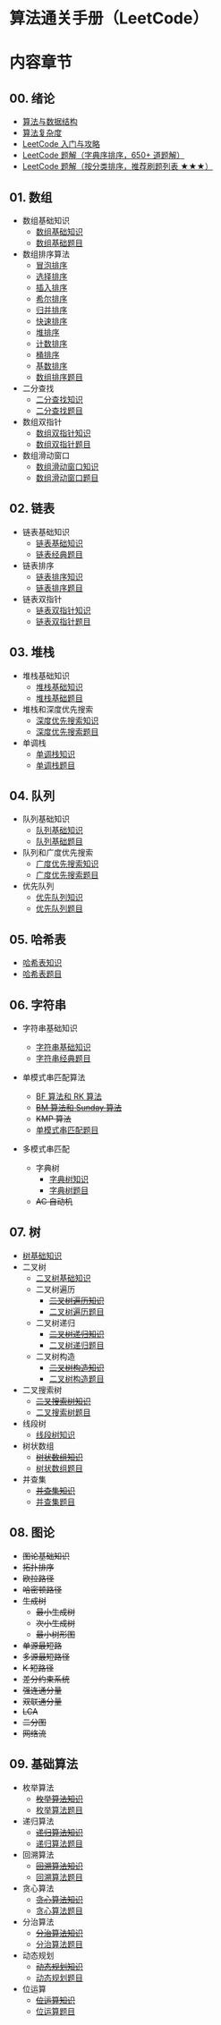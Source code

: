 # 算法通关手册（LeetCode）

# 内容章节

## 00. 绪论

- [算法与数据结构](./00.Introduction/01.Data-Structures-Algorithms.md)
- [算法复杂度](./00.Introduction/02.Algorithm-Complexity.md)
- [LeetCode 入门与攻略](./00.Introduction/03.LeetCode-Guide.md)
- [LeetCode 题解（字典序排序，650+ 道题解）](./00.Introduction/04.Solutions-List.md)
- [LeetCode 题解（按分类排序，推荐刷题列表 ★★★）](./00.Introduction/05.Categories-List.md)

## 01. 数组

- 数组基础知识
  - [数组基础知识](./01.Array/01.Array-Basic/01.Array-Basic.md)
  - [数组基础题目](./01.Array/01.Array-Basic/10.Array-Basic-List.md)
- 数组排序算法
  - [冒泡排序](./01.Array/02.Array-Sort/01.Array-Bubble-Sort.md)
  - [选择排序](./01.Array/02.Array-Sort/02.Array-Selection-Sort.md)
  - [插入排序](./01.Array/02.Array-Sort/03.Array-Insertion-Sort.md)
  - [希尔排序](./01.Array/02.Array-Sort/04.Array-Shell-Sort.md)
  - [归并排序](./01.Array/02.Array-Sort/05.Array-Merge-Sort.md)
  - [快速排序](./01.Array/02.Array-Sort/06.Array-Quick-Sort.md)
  - [堆排序](./01.Array/02.Array-Sort/07.Array-Heap-Sort.md)
  - [计数排序](./01.Array/02.Array-Sort/08.Array-Counting-Sort.md)
  - [桶排序](./01.Array/02.Array-Sort/09.Array-Bucket-Sort.md)
  - [基数排序](./01.Array/02.Array-Sort/10.Array-Radix-Sort.md)
  - [数组排序题目](./01.Array/02.Array-Sort/10.Array-Sort-List.md)
- 二分查找
  - [二分查找知识](./01.Array/03.Array-Binary-Search/01.Array-Binary-Search.md)
  - [二分查找题目](./01.Array/03.Array-Binary-Search/10.Array-Binary-search-List.md)
- 数组双指针
  - [数组双指针知识](./01.Array/04.Array-Two-Pointers/01.Array-Two-Pointers.md)
  - [数组双指针题目](./01.Array/04.Array-Two-Pointers/10.Array-Two-Pointers-List.md)
- 数组滑动窗口
  - [数组滑动窗口知识](./01.Array/05.Array-Sliding-Window/01.Array-Sliding-Window.md)
  - [数组滑动窗口题目](./01.Array/05.Array-Sliding-Window/10.Array-Sliding-Window-List.md)

## 02. 链表

- 链表基础知识
  - [链表基础知识](./02.Linked-List/01.Linked-List-Basic/01.Linked-List-Basic.md)
  - [链表经典题目](./02.Linked-List/01.Linked-List-Basic/10.Linked-List-Basic-List.md)
- 链表排序
  - [链表排序知识](./02.Linked-List/02.Linked-List-Sort/01.Linked-List-Sort.md)
  - [链表排序题目](./02.Linked-List/02.Linked-List-Sort/10.Linked-List-Sort-List.md)
- 链表双指针
  - [链表双指针知识](./02.Linked-List/03.Linked-List-Two-Pointers/01.Linked-List-Two-Pointers.md)
  - [链表双指针题目](./02.Linked-List/03.Linked-List-Two-Pointers/10.Linked-List-Two-Pointers-List.md)

## 03. 堆栈

- 堆栈基础知识
  - [堆栈基础知识](./03.Stack/01.Stack-Basic/01.Stack-Basic.md)
  - [堆栈基础题目](./03.Stack/01.Stack-Basic/10.Stack-Basic-List.md)
- 堆栈和深度优先搜索
  - [深度优先搜索知识](./03.Stack/02.Stack-DFS/01.Stack-DFS.md)
  - [深度优先搜索题目](./03.Stack/02.Stack-DFS/10.Stack-DFS-List.md)
- 单调栈
  - [单调栈知识](./03.Stack/03.Monotone-Stack/01.Monotone-Stack.md)
  - [单调栈题目](./03.Stack/03.Monotone-Stack/10.Monotone-Stack-List.md)

## 04. 队列

- 队列基础知识
  - [队列基础知识](./04.Queue/01.Queue-Basic/01.Queue-Basic.md)
  - [队列基础题目](./04.Queue/01.Queue-Basic/10.Queue-Basic-List.md)
- 队列和广度优先搜索
  - [广度优先搜索知识](./04.Queue/02.Queue-BFS/01.Queue-BFS.md)
  - [广度优先搜索题目](./04.Queue/02.Queue-BFS/10.Queue-BFS-List.md)
- 优先队列
  - [优先队列知识](./04.Queue/03.Priority-Queue/01.Priority-Queue.md)
  - [优先队列题目](./04.Queue/03.Priority-Queue/10.Priority-Queue-List.md)

## 05. 哈希表

- [哈希表知识](./05.Hash-Table/01.Hash-Table.md)
- [哈希表题目](./05.Hash-Table/10.Hash-Table-List.md)

## 06. 字符串

- 字符串基础知识
  - [字符串基础知识](./06.String/01.String-Basic/01.String-Basic.md)
  - [字符串经典题目](./06.String/01.String-Basic/10.String-Basic-List.md)
- 单模式串匹配算法
  - [BF 算法和 RK 算法](./06.String/02.String-Single-Pattern-Matching/01.String-BF-RK.md)
  - ~~[BM 算法和 Sunday 算法](./06.String/02.String-Single-Pattern-Matching/02.String-BM-Sunday.md)~~
  - ~~KMP 算法~~
  - [单模式串匹配题目](./06.String/02.String-Single-Pattern-Matching/10.String-Single-Pattern-Matching-List.md)
  
- 多模式串匹配
  - 字典树
    - [字典树知识](./06.String/03.String-Multi-Pattern-Matching/01.Tire-Tree/01.Tire-Tree.md)
    - [字典树题目](./06.String/03.String-Multi-Pattern-Matching/01.Tire-Tree/01.Tire-Tree-List.md)
  - ~~AC 自动机~~

## 07. 树

- [树基础知识](./07.Tree/01.Tree-Basic/01.Tree-Basic.md)
- 二叉树
  - [二叉树基础知识](./07.Tree/02.Binary-Tree/01.Binary-Tree-Basic/01.Binary-Tree-Basic.md)
  - 二叉树遍历
    - ~~[二叉树遍历知识](./07.Tree/02.Binary-Tree/02.Binary-Tree-Traverse/01.Binary-Tree-Traverse.md)~~
    - [二叉树遍历题目](./07.Tree/02.Binary-Tree/02.Binary-Tree-Traverse/10.Binary-Tree-Traverse-List.md)
  - 二叉树递归
    - ~~[二叉树递归知识](./07.Tree/02.Binary-Tree/03.Binary-Tree-Recursive/01.Binary-Tree-Recursive.md)~~
    - [二叉树递归题目](./07.Tree/02.Binary-Tree/03.Binary-Tree-Recursive/10.Binary-Tree-Recursive-List.md)
  - 二叉树构造
    - ~~[二叉树构造知识](./07.Tree/02.Binary-Tree/04.Binary-Tree-Construction/01.Binary-Tree-Construction.md)~~
    - [二叉树构造题目](./07.Tree/02.Binary-Tree/04.Binary-Tree-Construction/10.Binary-Tree-Construction-List.md)
- 二叉搜索树
  - ~~[二叉搜索树知识](./07.Tree/03.Binary-Search-Tree/01.Binary-Search-Tree.md)~~
  - [二叉搜索树题目](./07.Tree/03.Binary-Search-Tree/10.Binary-Search-Tree-List.md)
- 线段树
  - [线段树知识](./07.Tree/04.Segment-Tree/01.Segment-Tree.md)
- 树状数组
  - ~~[树状数组知识](./07.Tree/05.Binary-Indexed-Tree/01.Binary-Indexed-Tree.md)~~
  - [树状数组题目](./07.Tree/05.Binary-Indexed-Tree/10.Binary-Indexed-Tree-List.md)
- 并查集
  - ~~[并查集知识](./07.Tree/06.Union-Find/01.Union-Find.md)~~
  - [并查集题目](./07.Tree/06.Union-Find/10.Union-Find-List.md)

## 08. 图论

- ~~图论基础知识~~
- ~~拓扑排序~~
- ~~欧拉路径~~
- ~~哈密顿路径~~
- ~~生成树~~
  - ~~最小生成树~~
  - ~~次小生成树~~
  - ~~最小树形图~~
- ~~单源最短路~~
- ~~多源最短路径~~
- ~~K 短路径~~
- ~~差分约束系统~~
- ~~强连通分量~~
- ~~双联通分量~~
- ~~LCA~~
- ~~二分图~~
- ~~网络流~~

## 09. 基础算法

- 枚举算法
  - ~~[枚举算法知识](./09.Algorithm-Base/01.Enumeration-Algorithm/01.Enumeration-Algorithm.md)~~
  - [枚举算法题目](./09.Algorithm-Base/01.Enumeration-Algorithm/10.Enumeration-Algorithm-List.md)
- 递归算法
  - ~~[递归算法知识](./09.Algorithm-Base/02.Recursive-Algorithm/01.Recursive-Algorithm.md)~~
  - [递归算法题目](./09.Algorithm-Base/02.Recursive-Algorithm/10.Recursive-Algorithm-List.md)
- 回溯算法
  - ~~[回溯算法知识](./09.Algorithm-Base/05.Backtracking-Algorithm/01.Backtracking-Algorithm.md)~~
  - [回溯算法题目](./09.Algorithm-Base/05.Backtracking-Algorithm/10.Backtracking-Algorithm-List.md)
- 贪心算法
  - ~~[贪心算法知识](./09.Algorithm-Base/03.Greedy-Algorithm/01.Greedy-Algorithm.md)~~
  - [贪心算法题目](./09.Algorithm-Base/03.Greedy-Algorithm/10.Greedy-Algorithm-List.md)
- 分治算法
  - ~~[分治算法知识](./09.Algorithm-Base/04.Divide-And-Conquer-Algorithm/01.Divide-And-Conquer-Algorithm.md)~~
  - [分治算法题目](./09.Algorithm-Base/04.Divide-And-Conquer-Algorithm/10.Divide-And-Conquer-Algorithm-List.md)
- 动态规划
  - ~~[动态规划知识](./09.Algorithm-Base/06.Dynamic-Programming/01.Dynamic-Programming.md)~~
  - [动态规划题目](./09.Algorithm-Base/06.Dynamic-Programming/10.Dynamic-Programming-List.md)
- 位运算
  - ~~[位运算知识](./09.Algorithm-Base/07.Bit-Operation/01.Bit-Operation.md)~~
  - [位运算题目](./09.Algorithm-Base/07.Bit-Operation/10.Bit-Operation-List.md)

